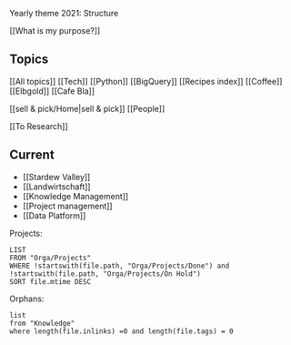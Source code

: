 Yearly theme 2021: Structure

[[What is my purpose?]]

## Topics
[[All topics]]
[[Tech]] [[Python]] [[BigQuery]]
[[Recipes index]]
[[Coffee]] [[Elbgold]] [[Cafe Bla]]

[[sell & pick/Home|sell & pick]]
[[People]]

[[To Research]]

## Current
- [[Stardew Valley]]
- [[Landwirtschaft]]
- [[Knowledge Management]]
- [[Project management]]
- [[Data Platform]]

Projects:
```dataview
LIST
FROM "Orga/Projects"
WHERE !startswith(file.path, "Orga/Projects/Done") and !startswith(file.path, "Orga/Projects/On Hold")
SORT file.mtime DESC
```

Orphans:
```dataview
list
from "Knowledge"
where length(file.inlinks) =0 and length(file.tags) = 0
```
